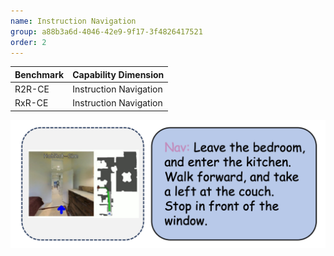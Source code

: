 ```yaml
---
name: Instruction Navigation
group: a88b3a6d-4046-42e9-9f17-3f4826417521
order: 2
---
```

<div class="row">
<div class="col-8">

| **Benchmark** | **Capability Dimension** |
|---------------|--------------------------|
| R2R-CE        | Instruction Navigation   |
| RxR-CE        | Instruction Navigation   |

</div>

<div class="col-4">

![alt text](instructionnavigation.png)

</div>

</div>
